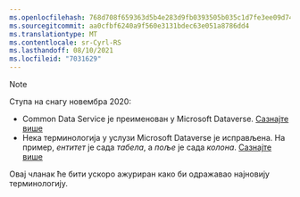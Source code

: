 ```yaml
---
ms.openlocfilehash: 768d708f659363d5b4e283d9fb0393505b035c1d7fe3ee09d74ea17eab87a8f0
ms.sourcegitcommit: aa0cfbf6240a9f560e3131bdec63e051a8786dd4
ms.translationtype: MT
ms.contentlocale: sr-Cyrl-RS
ms.lasthandoff: 08/10/2021
ms.locfileid: "7031629"
---
```

> [!NOTE]
> Ступа на снагу новембра 2020:
> - Common Data Service је преименован у Microsoft Dataverse. [Сазнајте више](https://aka.ms/PAuAppBlog)
> - Нека терминологија у услузи Microsoft Dataverse је исправљена. На пример, *ентитет* је сада *табела*, а *поље* је сада *колона*. [Сазнајте више](/powerapps/maker/data-platform/data-platform-intro)
>
> Овај чланак ће бити ускоро ажуриран како би одражавао најновију терминологију.